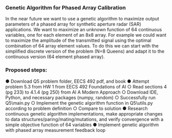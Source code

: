 ### Genetic Algorithm for Phased Array Calibration

In the near future we want to use a genetic algorithm to maximize output parameters of a phased array for synthetic aperture radar (SAR) applications. We want to maximize an unknown function of 64 continuous variables, one for each element of an 8x8 array. For example we could want to maximize the amplitude of the transmitted signal using the optimal combination of 64 array element values. To do this we can start with the simplified discrete version of the problem (N=8 Queens) and adapt it to the continuous version (64 element phased array).

### Proposed steps:

●	Download Q5 problem folder, EECS 492 pdf, and book
●	Attempt problem 5.3 from HW 1 from EECS 492 Foundations of AI
○	Read sections 4 (pg 233) to 4.1.4 (pg 250) from AI A Modern Approach
○	Download IDE, Python, and necessary packages (numpy, random)
○	Successfully run Q5\main.py
○	Implement the genetic algorithm function in Q5\utils.py according to problem definition
○	Compare to solution
●	Research continuous genetic algorithm implementations, make appropriate changes to data structures/paring/mating/mutations, and verify convergence with a simple objective function of 64 variables
●	Implement genetic algorithm with phased array measurement feedback loop 
